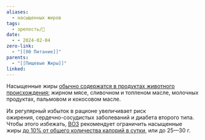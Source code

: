 ```yaml
---
aliases:
  - насыщенных жиров
tags:
  - зрелость/🌱
date:
  - - 2024-02-04
zero-link:
  - "[[00 Питание]]"
parents:
  - "[[Пищевые Жиры]]"
linked:
---
```

Насыщенные жиры [обычно содержатся в продуктах животного происхождения:](https://www.heart.org/en/healthy-living/healthy-eating/eat-smart/fats/saturated-fats) жирном мясе, сливочном и топленом масле, молочных продуктах, пальмовом и кокосовом масле.

Их регулярный избыток в рационе увеличивает риск ожирения, сердечно-сосудистых заболеваний и диабета второго типа. Чтобы этого избежать, [ВОЗ](Всемирная%20Организация%20Здоровья.md) рекомендует ограничить насыщенные жиры [до 10% от общего количества калорий в сутки](https://www.who.int/ru/news-room/fact-sheets/detail/healthy-diet), или до 25—30 г.